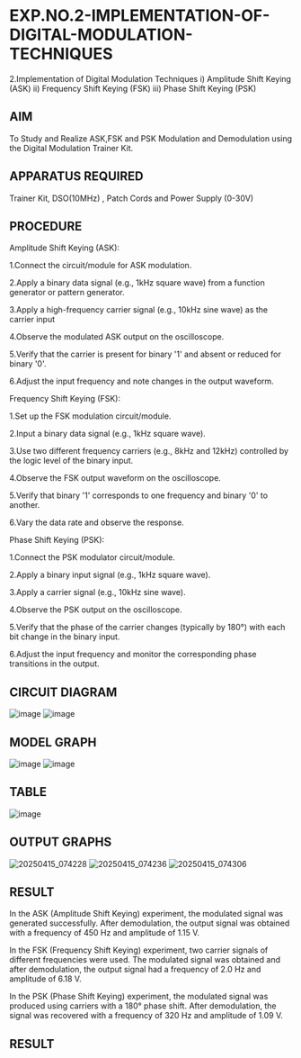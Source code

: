 # EXP.NO.2-IMPLEMENTATION-OF-DIGITAL-MODULATION-TECHNIQUES
2.Implementation of Digital Modulation Techniques
    i) Amplitude Shift Keying (ASK)
    ii) Frequency Shift Keying (FSK)
    iii) Phase Shift Keying (PSK)

## AIM    
 To Study and Realize ASK,FSK and PSK Modulation and Demodulation using the Digital Modulation Trainer Kit. 
## APPARATUS REQUIRED
Trainer Kit, DSO(10MHz) , Patch Cords and Power Supply (0-30V)   
## PROCEDURE

Amplitude Shift Keying (ASK):

1.Connect the circuit/module for ASK modulation.

2.Apply a binary data signal (e.g., 1kHz square wave) from a function generator or
pattern generator.

3.Apply a high-frequency carrier signal (e.g., 10kHz sine wave) as the carrier input

4.Observe the modulated ASK output on the oscilloscope.

5.Verify that the carrier is present for binary '1' and absent or reduced for binary '0'.

6.Adjust the input frequency and note changes in the output waveform.

Frequency Shift Keying (FSK):

1.Set up the FSK modulation circuit/module.

2.Input a binary data signal (e.g., 1kHz square wave).

3.Use two different frequency carriers (e.g., 8kHz and 12kHz) controlled by the logic
level of the binary input.

4.Observe the FSK output waveform on the oscilloscope.

5.Verify that binary '1' corresponds to one frequency and binary '0' to another.

6.Vary the data rate and observe the response.

Phase Shift Keying (PSK):

1.Connect the PSK modulator circuit/module.

2.Apply a binary input signal (e.g., 1kHz square wave).

3.Apply a carrier signal (e.g., 10kHz sine wave).

4.Observe the PSK output on the oscilloscope.

5.Verify that the phase of the carrier changes (typically by 180°) with each bit change in
the binary input.

6.Adjust the input frequency and monitor the corresponding phase transitions in the
output.


## CIRCUIT DIAGRAM

![image](https://github.com/user-attachments/assets/ad7e988c-a618-4f27-b89f-84bb1abd40ac)
![image](https://github.com/user-attachments/assets/25701c0e-74b6-4b16-8505-d5d84531b70b)



## MODEL GRAPH

![image](https://github.com/user-attachments/assets/2c5a6ab0-56f3-43e0-9924-30e348decfb5)
![image](https://github.com/user-attachments/assets/2b87495d-fa89-4b7b-bae5-e66878e106a1)



## TABLE

![image](https://github.com/user-attachments/assets/d258b42b-d16e-4144-9af0-0adf038e4e75)


## OUTPUT GRAPHS

![20250415_074228](https://github.com/user-attachments/assets/60f2ffd8-f7d5-466b-819b-479c5c219337)
![20250415_074236](https://github.com/user-attachments/assets/f3f24613-e77a-43fd-a8a2-14b6902231b6)
![20250415_074306](https://github.com/user-attachments/assets/4b3456dd-172c-4370-91dd-d39df002696a)

## RESULT

In the ASK (Amplitude Shift Keying) experiment, the modulated signal was generated successfully. After demodulation, the output signal was obtained with a frequency of 450 Hz and amplitude of 1.15 V.

In the FSK (Frequency Shift Keying) experiment, two carrier signals of different frequencies were used. The modulated signal was obtained and after demodulation, the output signal had a frequency of 2.0 Hz and amplitude of 6.18 V.

In the PSK (Phase Shift Keying) experiment, the modulated signal was produced using carriers with a 180° phase shift. After demodulation, the signal was recovered with a frequency of 320 Hz and amplitude of 1.09 V.




## RESULT 

